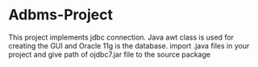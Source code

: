 # Adbms-Project
This project implements jdbc connection.
Java awt class is used for creating the GUI and Oracle 11g is the database.
import .java files in your project and give path of ojdbc7.jar file to the source package
